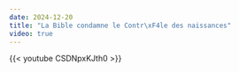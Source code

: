 ```yaml
---
date: 2024-12-20
title: "La Bible condamne le Contr\xF4le des naissances"
video: true
---
```



{{< youtube CSDNpxKJth0 >}}
